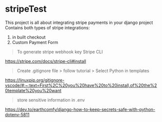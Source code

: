 # stripeTest
This project is all about integrating stripe payments in your django project
Contains both types of stripe integrations:
1) in built checkout
2) Custom Payment Form

> To generate stripe webhook key Stripe CLI

https://stripe.com/docs/stripe-cli#install

> Create .gitignore file > follow tutorial > Select Python in templates

https://linuxpip.org/gitignore-vscode/#:~:text=First%2C%20you%20have%20to%20install,of%20the%20template%20you%20want


> store sensitive information in .env

https://dev.to/earthcomfy/django-how-to-keep-secrets-safe-with-python-dotenv-5811
